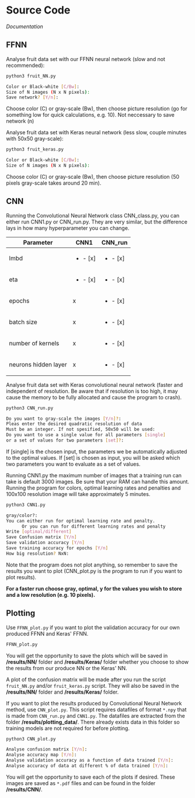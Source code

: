 # Source Code

*Documentation*

## FFNN
Analyse fruit data set with our FFNN neural network (slow and not recommended):

```bash
python3 fruit_NN.py

Color or Black-white [C/Bw]: 
Size of N images (N x N pixels): 
Save network? [Y/n]: 
```

Choose color (C) or gray-scale (Bw), then choose picture resolution (go for something low for quick calculations, e.g. 10). Not neccessary to save network (n)
 
Analyse fruit data set with Keras neural network (less slow, couple minutes with 50x50 gray-scale):
 
```bash
python3 fruit_keras.py

Color or Black-white [C/Bw]: 
Size of N images (N x N pixels): 
```

Choose color (C) or gray-scale (Bw), then choose picture resolution (50 pixels gray-scale takes around 20 min).

 ## CNN

Running the Convolutional Neural Network class CNN_class.py, you can either run CNN1.py or CNN_run.py.
They are very similar, but the difference lays in how many hyperparameter you can change. 

| Parameter            | CNN1  | CNN_run |
|----------------------|-------|---------|
| lmbd                 | <ul><li>- [x] </li> | <ul><li>- [x] </li>   |
| eta                   | <ul><li>- [x] </li> | <ul><li>- [x] </li>   |
| epochs               | x     | <ul><li>- [x] </li>   |
| batch size           | x     | <ul><li>- [x] </li>   |
| number of kernels    | x     | <ul><li>- [x] </li>   |
| neurons hidden layer | x     | <ul><li>- [x] </li>   |


Analyse fruit data set with Keras convolutional neural network (faster and independent of resolution. Be aware that if resolution is too high, it may cause the memory to be fully allocated and cause the program to crash).

```bash
python3 CNN_run.py

Do you want to gray-scale the images [Y/n]?:
Pleas enter the desired quadratic resolution of data
Must be an integer. If not spesified, 50x50 will be used:
Do you want to use a single value for all parameters [single]
or a set of values for two parameters [set]?: 
```

If [single] is the chosen input, the parameters we be automatically adjusted to the optimal values. If [set] is chosen as input, you will be asked which two parameters you want to evaluate as a set of values.

Running CNN1.py the maximum number of images that a training run can take is default 3000 images. Be sure that your RAM can handle this amount. 
Running the program for colors, optimal learning rates and penalties and 100x100 resolution image will take approximately 5 minutes.

```bash
python3 CNN1.py

gray/color?: 
You can either run for optimal learning rate and penalty. 
      Or you can run for different learning rates and penalty
Write [optimal/different]
Save Confusion matrix [Y/n] 
Save validation accuracy [Y/n] 
Save training accuracy for epochs [Y/n] 
How big resolution? NxN: 

```
Note that the program does not plot anything, so remember to save the results you want to plot (CNN_plot.py is the program to run if you want to plot results).

**For a faster run choose gray, optimal, y for the values you wish to store and a low resolution (e.g. 10 pixels).**

## Plotting

Use ```FFNN_plot.py``` if you want to plot the validation accuracy for our own produced FFNN and Keras' FFNN.

```bash
FFNN_plot.py
```
You will get the opportunity to save the plots which will be saved in **/results/NN/** folder and **/results/Keras/** folder whether you choose to show the results from our produce NN or the Keras' NN.

A plot of the confusion matrix will be made after you run the script ```fruit_NN.py``` and/or ```fruit_keras.py``` script. They will also be saved in the **/results/NN/** folder and **/results/Keras/** folder.




If you want to plot the results produced by Convolutional Neural Network method, use ```CNN_plot.py```. This script requires datafiles of format ```*.npy``` that is made from ```CNN_run.py``` and ```CNN1.py```. The datafiles are extracted from the folder **/results/plotting_data/**. There already exists data in this folder so training models are not required for before plotting.

```bash
python3 CNN_plot.py

Analyse confusion matrix [Y/n]: 
Analyse accuracy map [Y/n]: 
Analyse validation accuracy as a function of data trained [Y/n]:
Analyse accuracy of data at different % of data trained [Y/n]: 
```

You will get the opportunity to save each of the plots if desired. These images are saved as ```*.pdf``` files and can be found in the folder **/results/CNN/**.

